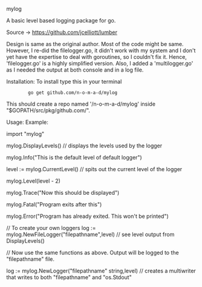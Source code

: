 mylog

A basic level based logging package for go.

Source -> https://github.com/jcelliott/lumber

Design is same as the original author. Most of the code might be same. However, I re-did the filelogger.go, it didn't work with my system and I don't yet have the expertise to deal with goroutines, so I couldn't fix it. 
Hence, 'filelogger.go' is a highly simplified version. 
Also, I added a 'multilogger.go' as I needed the output at both console and in a log file.


Installation:
To install type this in your terminal
    
            go get github.com/n-o-m-a-d/mylog

This should create a repo named '/n-o-m-a-d/mylog' inside "$GOPATH/src/pkg/github.com/".

Usage:
Example:

import "mylog"

mylog.DisplayLevels()                                               // displays the levels used by the logger

mylog.Info("This is the default level of default logger")

level := mylog.CurrentLevel()                                       // spits out the current level of the logger

mylog.Level(level - 2)

mylog.Trace("Now this should be displayed")

mylog.Fatal("Program exits after this")

mylog.Error("Program has already exited. This won't be printed")

// To create your own loggers
log := mylog.NewFileLogger("filepathname",level)                    // see level output from DisplayLevels()

// Now use the same functions as above. Output will be logged to the "filepathname" file.


log := mylog.NewLogger("filepathname" string,level)                 // creates a multiwriter that writes to both  "filepathname" and "os.Stdout"

